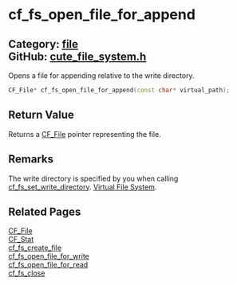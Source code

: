 [](../header.md ':include')

# cf_fs_open_file_for_append

Category: [file](/api_reference?id=file)  
GitHub: [cute_file_system.h](https://github.com/RandyGaul/cute_framework/blob/master/include/cute_file_system.h)  
---

Opens a file for appending relative to the write directory.

```cpp
CF_File* cf_fs_open_file_for_append(const char* virtual_path);
```

## Return Value

Returns a [CF_File](/file/cf_file.md) pointer representing the file.

## Remarks

The write directory is specified by you when calling [cf_fs_set_write_directory](/file/cf_fs_set_write_directory.md). [Virtual File System](https://randygaul.github.io/cute_framework/#/topics/virtual_file_system).

## Related Pages

[CF_File](/file/cf_file.md)  
[CF_Stat](/file/cf_stat.md)  
[cf_fs_create_file](/file/cf_fs_create_file.md)  
[cf_fs_open_file_for_write](/file/cf_fs_open_file_for_write.md)  
[cf_fs_open_file_for_read](/file/cf_fs_open_file_for_read.md)  
[cf_fs_close](/file/cf_fs_close.md)  
